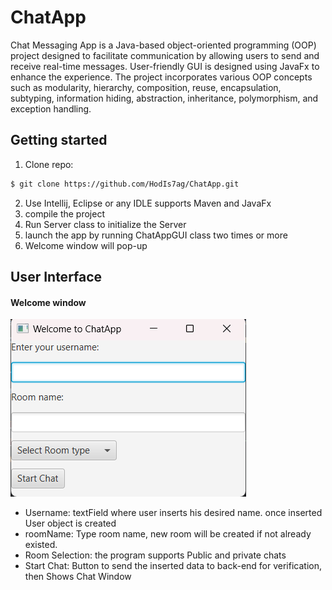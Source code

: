 # ChatApp
Chat Messaging App is a Java-based object-oriented programming (OOP) project designed to 
facilitate communication by allowing users to send and receive real-time messages. User-friendly GUI is 
designed using JavaFx to enhance the experience. The project incorporates various OOP concepts such 
as modularity, hierarchy, composition, reuse, encapsulation, subtyping, information hiding, abstraction, 
inheritance, polymorphism, and exception handling.


## Getting started
1. Clone repo:
```bash
$ git clone https://github.com/HodIs7ag/ChatApp.git
```
2. Use Intellij, Eclipse or any IDLE supports Maven and JavaFx
3. compile the project
4. Run Server class to initialize the Server
5. launch the app by running ChatAppGUI class two times or more
6. Welcome window will pop-up
   
## User Interface
#### Welcome window
![Alt text](images/image.png)
- Username: textField where user inserts his desired name. once inserted User object is created
- roomName: Type room name, new room will be created if not already existed.
-  Room Selection: the program supports Public and private chats
- Start Chat: Button to send the inserted data to back-end for verification, then Shows Chat Window

